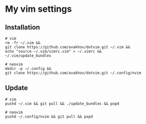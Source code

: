 # My vim settings

## Installation

```
# vim
rm -fr ~/.vim &&
git clone https://github.com/avakhov/dotvim.git ~/.vim &&
echo "source ~/.vim/vimrc.vim" > ~/.vimrc &&
~/.vim/update_bundles

# neovim
mkdir -p ~/.config &&
git clone https://github.com/avakhov/dotvim.git ~/.config/nvim
```

## Update

```
# vim
pushd ~/.vim && git pull && ./update_bundles && popd

# neovim
pushd ~/.config/nvim && git pull && popd
```
